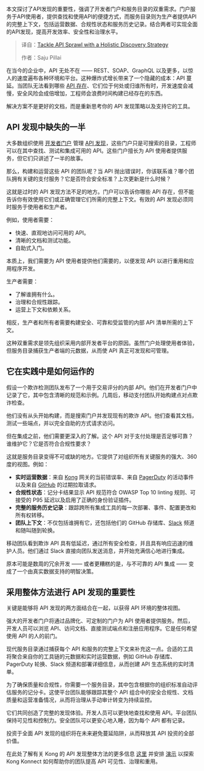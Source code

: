 <!--
title: 整体发现策略，应对API蔓延
cover: https://cdn.thenewstack.io/media/2025/07/2d40ada8-discovery12.png
summary: 本文探讨了API发现的重要性，强调了开发者门户和服务目录的双重需求。门户服务于API使用者，提供查找和使用API的便捷方式，而服务目录则为生产者提供API的完整上下文，包括运营数据、合规性状态和服务历史记录。结合两者可实现全面的API发现，提高开发效率、安全性和治理水平。
-->

本文探讨了API发现的重要性，强调了开发者门户和服务目录的双重需求。门户服务于API使用者，提供查找和使用API的便捷方式，而服务目录则为生产者提供API的完整上下文，包括运营数据、合规性状态和服务历史记录。结合两者可实现全面的API发现，提高开发效率、安全性和治理水平。

> 译自：[Tackle API Sprawl with a Holistic Discovery Strategy](https://thenewstack.io/tackle-api-sprawl-with-a-holistic-discovery-strategy/)
> 
> 作者：Saju Pillai

在当今的企业中，API 无处不在 —— REST、SOAP、GraphQL 以及更多，以惊人的速度遍布各种环境和平台。这种爆炸式增长带来了一个隐藏的成本：API 蔓延。当团队无法看到哪些 [API 存在](https://thenewstack.io/what-devs-must-know-about-apis-before-designing-and-using-them/)、它们位于何处或归谁所有时，开发速度会减慢，安全风险会成倍增加，工程师会浪费时间构建已经存在的东西。

解决方案不是更好的文档，而是重新思考你的 API 发现策略以及支持它的工具。

## **API 发现中缺失的一半**

大多数组织使用 [开发者门户](https://thenewstack.io/api-management/) 管理 [API 发现](https://thenewstack.io/api-management/)，这些门户只是可搜索的目录，工程师可以在其中查找、测试和集成可用的 API。这些门户擅长为 API 使用者提供服务，但它们只讲述了一半的故事。

那么，构建和运营这些 API 的团队呢？当 API 抛出错误时，你该联系谁？哪个团队拥有关键的支付服务？它是否符合安全标准？上次更新是什么时候？

这就是过时的 API 发现方法不足的地方。门户可以告诉你哪些 API 存在，但不能告诉你有效使用它们或正确管理它们所需的完整上下文。有效的 API 发现必须同时服务于使用者和生产者。

例如，使用者需要：

* 快速、直观地访问可用的 API。
* 清晰的文档和测试功能。
* 自助式入门。

本质上，我们需要为 API 使用者提供他们需要的，以便发现 API 以进行重用和应用程序开发。

生产者需要：

* 了解谁拥有什么。
* 治理和合规性跟踪。
* 运营上下文和依赖关系。

相反，生产者和所有者需要构建安全、可靠和受监管的内部 API 清单所需的上下文。

这种双重需求是领先组织采用内部开发者平台的原因。虽然门户处理使用者体验，但服务目录捕获生产者端的元数据，从而使 API 真正可发现和可管理。

## **它在实践中是如何运作的**

假设一个欺诈检测团队发布了一个用于交易评分的内部 API。他们在开发者门户中记录了它，其中包含清晰的规范和示例。几周后，移动支付团队开始构建点对点欺诈检查。

他们没有从头开始构建，而是搜索门户并发现现有的欺诈 API。他们查看其文档，测试一些端点，并以完全自助的方式请求访问。

但在集成之前，他们需要更深入的了解。这个 API 对于支付处理是否足够可靠？谁维护它？它是否符合合规性要求？

这就是服务目录变得不可或缺的地方。它提供了对组织所有关键服务的强大、360 度的视图。例如：

* **实时运营数据**：来自 [Kong](https://konghq.com/?utm_content=inline+mention) 网关的当前错误率、来自 [PagerDuty](https://www.pagerduty.com/?utm_content=inline+mention) 的活动事件以及来自 [GitHub](https://github.com/) 的过期拉取请求。
* **合规性状态**：记分卡结果显示 API 规范符合 OWASP Top 10 linting 规则、可接受的 P95 延迟以及启用了正确的身份验证插件。
* **完整的服务历史记录**：跟踪跨所有集成工具的每一次部署、事件、配置更改和所有权转移。
* **团队上下文**：不仅包括谁拥有它，还包括他们的 GitHub 存储库、[Slack](https://api.slack.com/?utm_content=inline+mention) 频道和随叫随到轮换。

移动团队看到欺诈 API 具有低延迟，通过所有安全检查，并且具有响应迅速的维护人员。他们通过 Slack 直接向团队发送消息，并开始充满信心地进行集成。

原本可能是数周的冗余开发 —— 或者更糟糕的是，与不可靠的 API 集成 —— 变成了一个由真实数据支持的明智决策。

## **采用整体方法进行 API 发现的重要性**

关键是能够将 API 发现的两方面结合在一起，以获得 API 环境的整体视图。

强大的开发者门户将通过品牌化、可定制的门户为 API 使用者提供服务。然后，开发人员可以浏览 API、访问文档、直接测试端点和注册应用程序。它是任何希望使用 API 的人的前门。

现代服务目录通过捕获每个 API 和服务的完整上下文来补充这一点。合适的工具将聚合来自你的工具链的元数据和实时运营数据，例如 GitHub 存储库、PagerDuty 轮换、Slack 频道和部署详细信息，从而创建 API 生态系统的实时清单。

为了确保质量和合规性，你需要一个服务目录，其中包含根据你的组织标准自动评估服务的记分卡。这使平台团队能够跟踪其整个 API 组合中的安全合规性、文档质量和运营准备情况，从而将治理从手动审计转变为持续监控。

它们共同创造了完整的发现体验。开发人员可以更快地查找和使用 API。平台团队保持可见性和控制力。安全团队可以更安心地入睡，因为每个 API 都有记录。

投资于全面 API 发现的组织将在未来避免蔓延陷阱，从而释放其 API 投资的全部价值。

在此处了解有关 Kong 的 API 发现整体方法的更多信息 [这里](https://konghq.com/blog/product-releases/api-discovery) 并安排 [演示](https://konghq.com/contact-sales) 以探索 Kong Konnect 如何帮助你的团队提高 API 可见性、治理和重用。